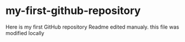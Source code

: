 # my-first-github-repository
Here is my first GitHub repository
Readme edited manualy. this file was modified locally

